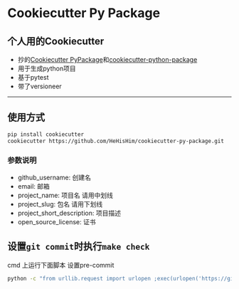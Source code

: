 # Cookiecutter Py Package

## 个人用的Cookiecutter

* 抄的[Cookiecutter PyPackage](https://github.com/audreyfeldroy/cookiecutter-pypackage)和[cookiecutter-python-package](https://github.com/tylerdave/cookiecutter-python-package)
* 用于生成python项目
* 基于pytest
* 带了versioneer

---

## 使用方式

```bash
pip install cookiecutter 
cookiecutter https://github.com/HeHisHim/cookiecutter-py-package.git
```

### 参数说明

* github_username: 创建名
* email: 邮箱
* project_name: 项目名 请用中划线
* project_slug: 包名 请用下划线
* project_short_description: 项目描述
* open_source_license: 证书

## 设置`git commit`时执行`make check`

cmd 上运行下面脚本 设置pre-commit
```bash
python -c "from urllib.request import urlopen ;exec(urlopen('https://github.com/HeHisHim/cookiecutter-py-package/raw/master/git_pre_commit_hook.py').read())"
```
